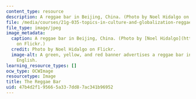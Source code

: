 ```yaml
---
content_type: resource
description: A reggae bar in Beijing, China. (Photo by Noel Hidalgo on Flickr.)
file: /media/courses/21g-035-topics-in-culture-and-globalization-reggae-as-transnational-culture-fall-2010/47b4d2f195665a337dd87ac341b96952_21g-035f10.jpg
file_type: image/jpeg
image_metadata:
  caption: A reggae bar in Beijing, China. (Photo by [Noel Hidalgo](http://www.flickr.com/photos/noneck/2730937613/)
    on Flickr.)
  credit: Photo by Noel Hidalgo on Flickr.
  image-alt: A green, yellow, and red banner advertises a reggae bar in Mandarin and
    English.
learning_resource_types: []
ocw_type: OCWImage
resourcetype: Image
title: The Reggae Bar
uid: 47b4d2f1-9566-5a33-7dd8-7ac341b96952
---
```

